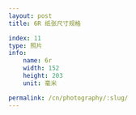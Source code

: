 ```yaml
---
layout: post
title: 6R 纸张尺寸规格

index: 11
type: 照片
info:
    name: 6r
    width: 152
    height: 203
    unit: 毫米

permalink: /cn/photography/:slug/
---
```



